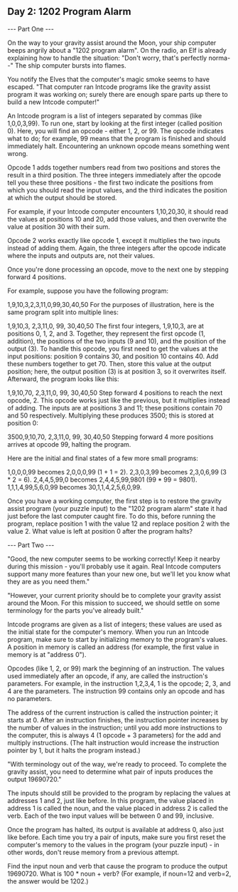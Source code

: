 ## Day 2: 1202 Program Alarm

--- Part One ---

On the way to your gravity assist around the Moon, your ship computer beeps angrily about a "1202 program alarm". 
On the radio, an Elf is already explaining how to handle the situation: "Don't worry, that's perfectly norma--" The ship computer bursts into flames.

You notify the Elves that the computer's magic smoke seems to have escaped. "That computer ran Intcode programs like the gravity assist 
program it was working on; surely there are enough spare parts up there to build a new Intcode computer!"

An Intcode program is a list of integers separated by commas (like 1,0,0,3,99). 
To run one, start by looking at the first integer (called position 0). Here, you will find an opcode - either 1, 2, or 99. 
The opcode indicates what to do; for example, 99 means that the program is finished and should immediately halt. 
Encountering an unknown opcode means something went wrong.

Opcode 1 adds together numbers read from two positions and stores the result in a third position. 
The three integers immediately after the opcode tell you these three positions - the first two indicate the positions from which you should read 
the input values, and the third indicates the position at which the output should be stored.

For example, if your Intcode computer encounters 1,10,20,30, it should read the values at positions 10 and 20, add those values, 
and then overwrite the value at position 30 with their sum.

Opcode 2 works exactly like opcode 1, except it multiplies the two inputs instead of adding them. 
Again, the three integers after the opcode indicate where the inputs and outputs are, not their values.

Once you're done processing an opcode, move to the next one by stepping forward 4 positions.

For example, suppose you have the following program:

1,9,10,3,2,3,11,0,99,30,40,50
For the purposes of illustration, here is the same program split into multiple lines:

1,9,10,3,
2,3,11,0,
99,
30,40,50
The first four integers, 1,9,10,3, are at positions 0, 1, 2, and 3. 
Together, they represent the first opcode (1, addition), the positions of the two inputs (9 and 10), and the position of the output (3). 
To handle this opcode, you first need to get the values at the input positions: position 9 contains 30, and position 10 contains 40. 
Add these numbers together to get 70. Then, store this value at the output position; here, 
the output position (3) is at position 3, so it overwrites itself. Afterward, the program looks like this:

1,9,10,70,
2,3,11,0,
99,
30,40,50
Step forward 4 positions to reach the next opcode, 2. 
This opcode works just like the previous, but it multiplies instead of adding. 
The inputs are at positions 3 and 11; these positions contain 70 and 50 respectively. 
Multiplying these produces 3500; this is stored at position 0:

3500,9,10,70,
2,3,11,0,
99,
30,40,50
Stepping forward 4 more positions arrives at opcode 99, halting the program.

Here are the initial and final states of a few more small programs:

1,0,0,0,99 becomes 2,0,0,0,99 (1 + 1 = 2).
2,3,0,3,99 becomes 2,3,0,6,99 (3 * 2 = 6).
2,4,4,5,99,0 becomes 2,4,4,5,99,9801 (99 * 99 = 9801).
1,1,1,4,99,5,6,0,99 becomes 30,1,1,4,2,5,6,0,99.

Once you have a working computer, the first step is to restore the gravity assist program (your puzzle input) 
to the "1202 program alarm" state it had just before the last computer caught fire. 
To do this, before running the program, replace position 1 with the value 12 and replace position 2 with the value 2. 
What value is left at position 0 after the program halts?

--- Part Two ---

"Good, the new computer seems to be working correctly! Keep it nearby during this mission - you'll probably use it again. 
Real Intcode computers support many more features than your new one, but we'll let you know what they are as you need them."

"However, your current priority should be to complete your gravity assist around the Moon. For this mission to succeed, 
we should settle on some terminology for the parts you've already built."

Intcode programs are given as a list of integers; these values are used as the initial state for the computer's memory. 
When you run an Intcode program, make sure to start by initializing memory to the program's values. 
A position in memory is called an address (for example, the first value in memory is at "address 0").

Opcodes (like 1, 2, or 99) mark the beginning of an instruction. The values used immediately after an opcode, 
if any, are called the instruction's parameters. For example, in the instruction 1,2,3,4, 1 is the opcode; 2, 3, and 4 are the parameters. 
The instruction 99 contains only an opcode and has no parameters.

The address of the current instruction is called the instruction pointer; it starts at 0. 
After an instruction finishes, the instruction pointer increases by the number of values in the instruction; 
until you add more instructions to the computer, this is always 4 (1 opcode + 3 parameters) for the add and multiply instructions. 
(The halt instruction would increase the instruction pointer by 1, but it halts the program instead.)

"With terminology out of the way, we're ready to proceed. 
To complete the gravity assist, you need to determine what pair of inputs produces the output 19690720."

The inputs should still be provided to the program by replacing the values at addresses 1 and 2, just like before. 
In this program, the value placed in address 1 is called the noun, and the value placed in address 2 is called the verb. 
Each of the two input values will be between 0 and 99, inclusive.

Once the program has halted, its output is available at address 0, also just like before. 
Each time you try a pair of inputs, make sure you first reset the computer's memory 
to the values in the program (your puzzle input) - in other words, don't reuse memory from a previous attempt.

Find the input noun and verb that cause the program to produce the output 19690720. 
What is 100 * noun + verb? (For example, if noun=12 and verb=2, the answer would be 1202.)
